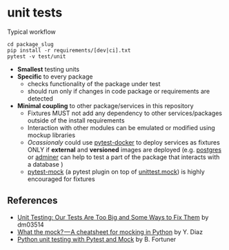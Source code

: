 # unit tests

Typical workflow

```shell
cd package_slug
pip install -r requirements/[dev|ci].txt
pytest -v test/unit
```

- **Smallest** testing units
- **Specific** to every package
  - checks functionality of the package under test
  - should run only if changes in code package or requirements are detected
- **Minimal coupling** to other package/services in this repository
  - Fixtures MUST not add any dependency to other services/packages outside of the install requirements
  - Interaction with other modules can be emulated or modified using mockup libraries
  - *Ocassionaly* could use [pytest-docker] to deploy services as fixtures ONLY if **external** and **versioned** images are deployed (e.g. [postgres](https://hub.docker.com/_/postgres) or [adminer](https://hub.docker.com/_/adminer) can help to test a part of the package that interacts with a database )
  - [pytest-mock] (a pytest plugin on top of [unittest.mock]) is highly encouraged for fixtures


## References

- [Unit Testing: Our Tests Are Too Big and Some Ways to Fix Them](https://medium.com/dm03514-tech-blog/unit-testing-our-tests-are-too-big-and-what-we-can-do-about-it-67d100dc424e) by dm03514
- [What the mock? — A cheatsheet for mocking in Python](https://medium.com/@yeraydiazdiaz/what-the-mock-cheatsheet-mocking-in-python-6a71db997832) by Y. Diaz
- [Python unit testing with Pytest and Mock](https://medium.com/@bfortuner/python-unit-testing-with-pytest-and-mock-197499c4623c) by B. Fortuner



[unittest.mock]:https://docs.python.org/3/library/unittest.mock.html#module-unittest.mock
[pytest-mock]:https://github.com/pytest-dev/pytest-mock
[pytest-docker]:https://github.com/AndreLouisCaron/pytest-docker
